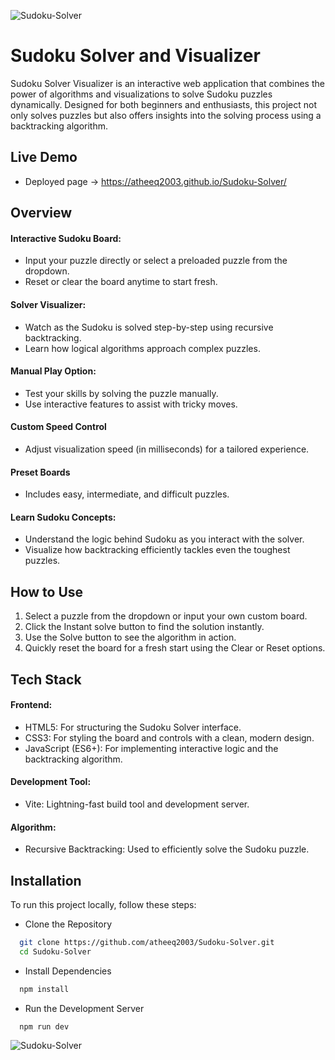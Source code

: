   ![Sudoku-Solver](https://github.com/user-attachments/assets/5aa6e3e6-e58d-4fc8-a199-ef193db553d3)

# Sudoku Solver and Visualizer

Sudoku Solver Visualizer is an interactive web application that combines the power of algorithms and visualizations to solve Sudoku puzzles dynamically. Designed for both beginners and enthusiasts, this project not only solves puzzles but also offers insights into the solving process using a backtracking algorithm.


## Live Demo
- Deployed page -> https://atheeq2003.github.io/Sudoku-Solver/

## Overview

#### Interactive Sudoku Board:

- Input your puzzle directly or select a preloaded puzzle from the dropdown.
- Reset or clear the board anytime to start fresh.

#### Solver Visualizer:

- Watch as the Sudoku is solved step-by-step using recursive backtracking.
- Learn how logical algorithms approach complex puzzles.

#### Manual Play Option:

- Test your skills by solving the puzzle manually.
- Use interactive features to assist with tricky moves.

#### Custom Speed Control
- Adjust visualization speed (in milliseconds) for a tailored experience.

#### Preset Boards
- Includes easy, intermediate, and difficult puzzles.

#### Learn Sudoku Concepts:

- Understand the logic behind Sudoku as you interact with the solver.
- Visualize how backtracking efficiently tackles even the toughest puzzles.

## How to Use 
1. Select a puzzle from the dropdown or input your own custom board.
2. Click the Instant solve button to find the solution instantly.
3. Use the Solve button to see the algorithm in action.
4. Quickly reset the board for a fresh start using the Clear or Reset options.




## Tech Stack
#### Frontend:
- HTML5: For structuring the Sudoku Solver interface.
- CSS3: For styling the board and controls with a clean, modern design.
- JavaScript (ES6+): For implementing interactive logic and the backtracking algorithm.

#### Development Tool:
- Vite: Lightning-fast build tool and development server.

#### Algorithm:
- Recursive Backtracking: Used to efficiently solve the Sudoku puzzle.

## Installation

To run this project locally, follow these steps:
- Clone the Repository
```bash
  git clone https://github.com/atheeq2003/Sudoku-Solver.git
  cd Sudoku-Solver
```

- Install Dependencies
```bash
  npm install  
```

- Run the Development Server
```bash
  npm run dev 
```




    
![Sudoku-Solver](https://github.com/user-attachments/assets/5aa6e3e6-e58d-4fc8-a199-ef193db553d3)


